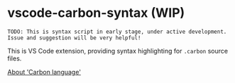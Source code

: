 # vscode-carbon-syntax (WIP)
```
TODO: This is syntax script in early stage, under active development. Issue and suggestion will be very helpful!
```

This is VS Code extension, providing syntax highlighting for `.carbon` source files.

[About 'Carbon language'](https://github.com/carbon-language/carbon-lang)

